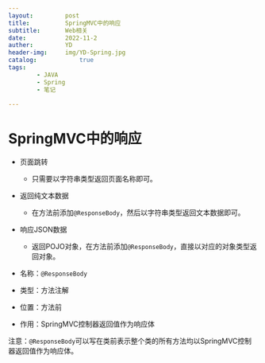 ```yaml
---
layout:         post
title:          SpringMVC中的响应
subtitle:       Web相关
date:           2022-11-2
auther:         YD
header-img:     img/YD-Spring.jpg
catalog:            true
tags:
        - JAVA
        - Spring
        - 笔记

---
```


# SpringMVC中的响应

* 页面跳转
  * 只需要以字符串类型返回页面名称即可。

* 返回纯文本数据
  * 在方法前添加`@ResponseBody`，然后以字符串类型返回文本数据即可。

* 响应JSON数据
  * 返回POJO对象，在方法前添加`@ResponseBody`，直接以对应的对象类型返回对象。

* 名称：`@ResponseBody`
* 类型：方法注解
* 位置：方法前
* 作用：SpringMVC控制器返回值作为响应体

注意：`@ResponseBody`可以写在类前表示整个类的所有方法均以SpringMVC控制器返回值作为响应体。